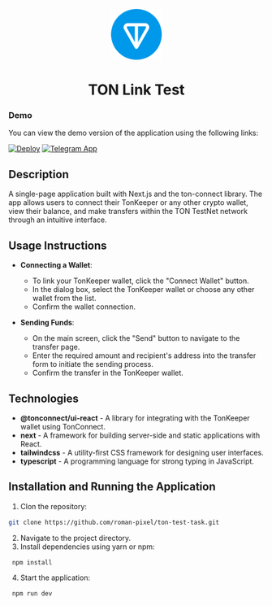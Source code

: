 <p align="center">
  <img src="docs/images/ton-logo.svg" alt="Project Logo" width="100"/>
</p>

<h1 align="center">TON Link Test</h1>

### Demo

You can view the demo version of the application using the following links:

[![Deploy](https://img.shields.io/badge/-Depoloy-282828?logo=vercel&logoColor=fff)](https://ton-test-task.vercel.app)
[![Telegram App](https://img.shields.io/badge/-Telegram_App-26a5e4?logo=telegram&logoColor=fff)](https://t.me/ton_link_test_bot)

## Description

A single-page application built with Next.js and the ton-connect library. The app allows users to connect their TonKeeper or any other crypto wallet, view their balance, and make transfers within the TON TestNet network through an intuitive interface.

## Usage Instructions

- **Connecting a Wallet**:

  - To link your TonKeeper wallet, click the "Connect Wallet" button.
  - In the dialog box, select the TonKeeper wallet or choose any other wallet from the list.
  - Confirm the wallet connection.
- **Sending Funds**:

  - On the main screen, click the "Send" button to navigate to the transfer page.
  - Enter the required amount and recipient's address into the transfer form to initiate the sending process.
  - Confirm the transfer in the TonKeeper wallet.

## Technologies

- **@tonconnect/ui-react** - A library for integrating with the TonKeeper wallet using TonConnect.
- **next** - A framework for building server-side and static applications with React.
- **tailwindcss** - A utility-first CSS framework for designing user interfaces.
- **typescript** - A programming language for strong typing in JavaScript.

## Installation and Running the Application

1. Clon the repository:

```bash
git clone https://github.com/roman-pixel/ton-test-task.git
```

2. Navigate to the project directory.
3. Install dependencies using yarn or npm:

```bash
 npm install
```

4. Start the application:

```bash
 npm run dev
```
